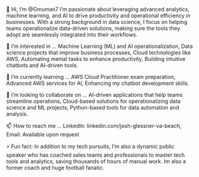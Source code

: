 👋 Hi, I’m @Gmuman7
I’m passionate about leveraging advanced analytics, machine learning, and AI to drive productivity and operational efficiency in businesses. With a strong background in data science, I focus on helping teams operationalize data-driven solutions, making sure the tools they adopt are seamlessly integrated into their workflows.

👀 I’m interested in ...
Machine Learning (ML) and AI operationalization, 
Data science projects that improve business processes, 
Cloud technologies like AWS, 
Automating menial tasks to enhance productivity, 
Building intuitive chatbots and AI-driven tools.

🌱 I’m currently learning ...
AWS Cloud Practitioner exam preparation, 
Advanced AWS services for AI, 
Enhancing my chatbot development skills.

💞️ I’m looking to collaborate on ...
AI-driven applications that help teams streamline operations, 
Cloud-based solutions for operationalizing data science and ML projects, 
Python-based tools for data automation and analysis.

📫 How to reach me ...
LinkedIn: linkedin.com/josh-glessner-va-beach, 
Email: Available upon request

⚡ Fun fact:
In addition to my tech pursuits, I’m also a dynamic public speaker who has coached sales teams and professionals to master tech tools and analytics, saving thousands of hours of manual work.  Im also a former coach and huge football fanatic.

<!---
Gmuman7/Gmuman7 is a ✨ special ✨ repository because its `README.md` (this file) appears on your GitHub profile.
You can click the Preview link to take a look at your changes.
--->

